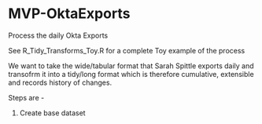 # MVP-OktaExports
Process the daily Okta Exports

See R_Tidy_Transforms_Toy.R for a complete Toy example of the process

We want to take the wide/tabular format that Sarah Spittle exports daily and transofrm it into a tidy/long format which is therefore cumulative, extensible and records history of changes.

Steps are -

1. Create base dataset 

